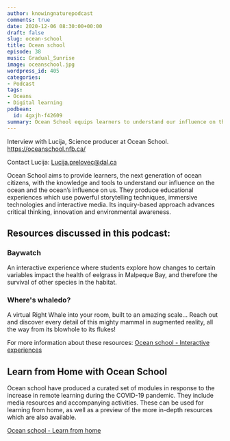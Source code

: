 ```yaml
---
author: knowingnaturepodcast
comments: true
date: 2020-12-06 08:30:00+00:00
draft: false
slug: ocean-school
title: Ocean school
episode: 38
music: Gradual_Sunrise
image: oceanschool.jpg
wordpress_id: 405
categories:
- Podcast
tags:
- Oceans
- Digital learning
podbean:
  id: 4gxjh-f42609
summary: Ocean School equips learners to understand our influence on the ocean and the ocean’s influence on us. We talk about their educational experiences, which use storytelling techniques, immersive technologies, and interactive media.
---
```


Interview with Lucija, Science producer at Ocean School.
<https://oceanschool.nfb.ca/>

Contact Lucija: Lucija.prelovec@dal.ca

Ocean School aims to provide learners, the next generation of ocean citizens,
with the knowledge and tools to understand our influence on the ocean and the
ocean’s influence on us. They produce educational experiences which use
powerful storytelling techniques, immersive technologies and interactive
media. Its inquiry-based approach advances critical thinking, innovation and
environmental awareness.

## Resources discussed in this podcast:

### Baywatch

An interactive experience where students explore how changes to certain
variables impact the health of eelgrass in Malpeque Bay, and therefore the
survival of other species in the habitat.

### Where's whaledo?

A virtual Right Whale into your room, built to an amazing scale… Reach out and
discover every detail of this mighty mammal in augmented reality, all the way
from its blowhole to its flukes!

For more information about these resources: [Ocean school - Interactive experiences](https://help.oceanschool.nfb.ca/educational-resources/interactive-experiences)

## Learn from Home with Ocean School

Ocean school have produced a curated set of modules in response to the
increase in remote learning during the COVID-19 pandemic. They include media
resources and accompanying activities. These can be used for learning from
home, as well as a preview of the more in-depth resources which are also
available.

[Ocean school - Learn from home](https://help.oceanschool.nfb.ca/learn-from-home)

